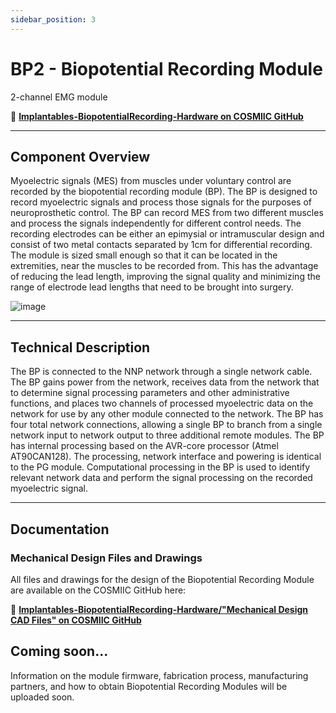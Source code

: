 ```yaml
---
sidebar_position: 3
---
```


# BP2 - Biopotential Recording Module

2-channel EMG module

:link: **[Implantables-BiopotentialRecording-Hardware on COSMIIC GitHub](https://github.com/COSMIIC-Inc/Implantables-BiopotentialRecording-Hardware)**

---

## Component Overview

Myoelectric signals (MES) from muscles under voluntary control are recorded by the biopotential recording module (BP). The BP is designed to record myoelectric signals and process those signals for the purposes of neuroprosthetic control. The BP can record MES from two different muscles and process the signals independently for different control needs. The recording electrodes can be either an epimysial or intramuscular design and consist of two metal contacts separated by 1cm for differential recording. The module is sized small enough so that it can be located in the extremities, near the muscles to be recorded from. This has the advantage of reducing the lead length, improving the signal quality and minimizing the range of electrode lead lengths that need to be brought into surgery.

![image](./img/bp.png)

---

## Technical Description

The BP is connected to the NNP network through a single network cable. The BP gains power from the network, receives data from the network that to determine signal processing parameters and other administrative functions, and places two channels of processed myoelectric data on the network for use by any other module connected to the network. The BP has four total network connections, allowing a single BP to branch from a single network input to network output to three additional remote modules. The BP has internal processing based on the AVR-core processor (Atmel AT90CAN128). The processing, network interface and powering is identical to the PG module. Computational processing in the BP is used to identify relevant network data and perform the signal processing on the recorded myoelectric signal.

---

## Documentation

### Mechanical Design Files and Drawings
All files and drawings for the design of the Biopotential Recording Module are available on the COSMIIC GitHub here:

:link: **[Implantables-BiopotentialRecording-Hardware/"Mechanical Design CAD Files" on COSMIIC GitHub](https://github.com/COSMIIC-Inc/Implantables-BiopotentialRecording-Hardware/tree/main/Mechanical%20Design%20CAD%20Files)**

## Coming soon...

Information on the module firmware, fabrication process, manufacturing partners, and how to obtain Biopotential Recording Modules will be uploaded soon.